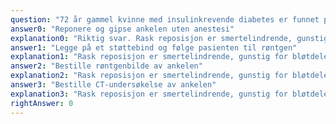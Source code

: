 ```yaml
---
question: "72 år gammel kvinne med insulinkrevende diabetes er funnet på gulvet hjemme med en grov feilstilling i ankelen. Hun kommer til akuttmottaket uten andre påvisbare skader, er våken og orientert og klager over sterke smerter i ankelen som ligger i feilstilling. Foten er kjølig, med palpabel puls i arteria tibialis posterior. Hva er første tiltak etter at smertestillende er gitt?"
answer0: "Reponere og gipse ankelen uten anestesi"
explanation0: "Riktig svar. Rask reposisjon er smertelindrende, gunstig for bløtdelene og reduserer risikoen for permanente skader av bløtvevet. Supplerende undersøkelser vil forsinke reposisjonen."
answer1: "Legge på et støttebind og følge pasienten til røntgen"
explanation1: "Rask reposisjon er smertelindrende, gunstig for bløtdelene og reduserer risikoen for permanente skader av bløtvevet. Supplerende undersøkelser vil forsinke reposisjonen."
answer2: "Bestille røntgenbilde av ankelen"
explanation2: "Rask reposisjon er smertelindrende, gunstig for bløtdelene og reduserer risikoen for permanente skader av bløtvevet. Supplerende undersøkelser vil forsinke reposisjonen."
answer3: "Bestille CT-undersøkelse av ankelen"
explanation3: "Rask reposisjon er smertelindrende, gunstig for bløtdelene og reduserer risikoen for permanente skader av bløtvevet. Supplerende undersøkelser vil forsinke reposisjonen."
rightAnswer: 0
---
```


